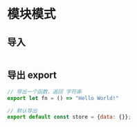 # 模块模式
## 导入
```js

```
## 导出 export
```js
// 导出一个函数，返回 字符串
export let fn = () => "Hello World!"

// 默认导出
export default const store = {data: {}};
```
